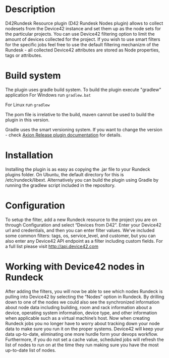 # Description #

D42Rundesk Resource plugin (D42 Rundesk Nodes plugin) allows to collect nodesets from the Device42 instance and set them up as the node sets for the particular projects.
You can use Device42 filtering option to limit the amount of devices collected for the project.
If you wish to use smart filters for the specific jobs feel free to use the default filtering mechanizm of the Rundesk - all collected Device42 attributes are stored as Node properties, tags or attributes.

# Build system #

The plugin uses gradle build system. To build the plugin execute "gradlew" application
For Windows run `gradlew.bat`

For Linux run `gradlew`

The pom file is irrelative to the build, maven cannot be used to build the plugin in this version.

Gradle uses the smart versioning system. If you want to change the version - check [Axion Release plugin documentation](http://axion-release-plugin.readthedocs.org/en/latest/) for details.

# Installation #

Installing the plugin is as easy as copying the .jar file to your Rundeck plugins folder. On Ubuntu, the default directory for this is /etc/rundeck/libext. 
Alternatively you can build the plugin using Gradle by running the gradlew script included in the repository.

# Configuration #

To setup the filter, add a new Rundeck resource to the project you are on through Configuration and select “Devices from D42”. Enter your Device42 url and credentials, and then you can enter filter values. 
We’ve included some common filters: tags, os, service_level, and customer, but you can also enter any Device42 API endpoint as a filter including custom fields. For a full list please visit http://api.device42.com

# Working with Device42 nodes in Rundeck #

After adding the filters, you will now be able to see which nodes Rundeck is pulling into Device42 by selecting the “Nodes” option in Rundeck. By drilling down to one of the nodes we could also see the synchronized information about node data including building, room and rack information about a device, operating system information, device type, and other information when applicable such as a virtual machine’s host.
Now when creating Rundeck jobs you no longer have to worry about tracking down your node data to make sure you run it on the proper systems. Device42 will keep your data up-to-date, eliminating one more hurdle form your devops workflow. Furthermore, if you do not set a cache value, scheduled jobs will refresh the list of nodes to run on at the time they run making sure you have the most up-to-date list of nodes.
